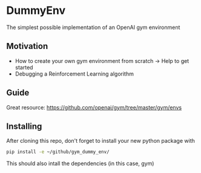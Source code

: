 # DummyEnv
The simplest possible implementation of an OpenAI gym environment

## Motivation
* How to create your own gym environment from scratch -> Help to get started
* Debugging a Reinforcement Learning algorithm

## Guide
Great resource:
https://github.com/openai/gym/tree/master/gym/envs

## Installing 
After cloning this repo, don't forget to install your new python package with
```bash
pip install -e ~/github/gym_dummy_env/
```
This should also intall the dependencies (in this case, gym)
